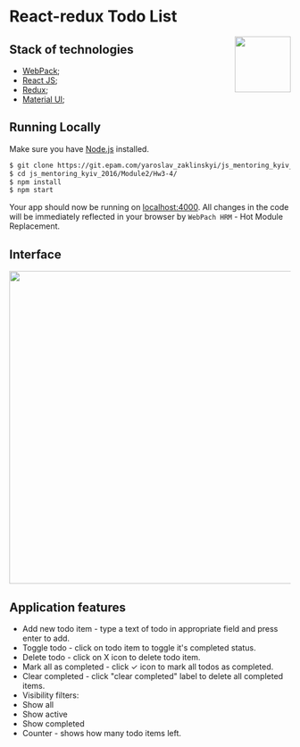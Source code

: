 # React-redux Todo List
<img width="100px" align="right" src="http://www.myiconfinder.com/uploads/iconsets/256-256-c0829a49b2acd49adeab380f70eb680a-accept.png"/>

## Stack of technologies
- [WebPack](https://webpack.github.io/);
- [React JS](https://facebook.github.io/react/);
- [Redux](http://redux.js.org/);
- [Material UI](http://www.material-ui.com/#/);

## Running Locally

Make sure you have [Node.js](http://nodejs.org/) installed.

```sh
$ git clone https://git.epam.com/yaroslav_zaklinskyi/js_mentoring_kyiv_2016.git # or clone your own fork
$ cd js_mentoring_kyiv_2016/Module2/Hw3-4/
$ npm install
$ npm start
```

Your app should now be running on [localhost:4000](http://localhost:4000/).
All changes in the code will be immediately reflected in your browser by `WebPach HRM` - Hot Module Replacement.

## Interface

<img width="560px" src="https://www.dropbox.com/s/625nfugzyi7qjc7/Todo_MVC_redux.png?dl=1"/>

## Application features
- Add new todo item - type a text of todo in appropriate field and press enter to add.
- Toggle todo - click on todo item to toggle it's completed status.
- Delete todo - click on X icon to delete todo item.
- Mark all as completed - click ✓ icon to mark all todos as completed.
- Clear completed - click "clear completed" label to delete all completed items.
- Visibility filters:
 - Show all
 - Show active
 - Show completed
- Counter - shows how many todo items left.